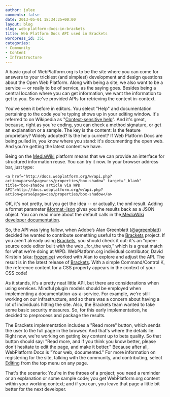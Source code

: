 ```yaml
---
author: julee
comments: false
date: 2013-05-01 18:34:25+00:00
layout: blog
slug: web-platform-docs-in-brackets
title: Web Platform Docs API used in Brackets
wordpress_id: 351
categories:
- Community
- Content
- Infrastructure
---
```


A basic goal of WebPlatform.org is to be the site where you can come for answers to your trickiest (and simplest) development and design questions about the Open Web Platform. Along with being a site, we also want to be a service -- or really to be of service, as the saying goes. Besides being a central location where you can get information, we want the information to get to you. So we've provided APIs for retrieving the content in-context.




You've seen it before in editors. You select "Help" and documentation pertaining to the code you're typing shows up in your editing window. It's referred to on Wikipedia as "[Context-sensitive help](http://en.wikipedia.org/wiki/Context-sensitive_help)". And it's great, because, right as you're coding, you can check a method signature, or get an explanation or a sample. The key is the content: Is the feature proprietary? Widely adopted? Is the help current? If Web Platform Docs are being pulled in, you know where you stand: it's documenting the open web. And you're getting the latest content we have.




Being on the [MediaWiki](http://www.mediawiki.org/wiki/MediaWiki) platform means that we can provide an interface for structured information reuse. You can try it now. In your browser address bar, just type:




    
    <a href="http://docs.webplatform.org/w/api.php?action=parse&page=css/properties/box-shadow" target="_blank" title="box-shadow article via WPD API">http://docs.webplatform.org/w/api.php?action=parse&page=css/properties/box-shadow</a>




OK, it's not pretty, but you get the idea -- or actually, the xml result. Adding a format parameter [&format=json](http://docs.webplatform.org/w/api.php?action=parse&page=css/properties/box-shadow&format=json) gives you the results back as a JSON object. You can read more about the default calls in the[ MediaWiki developer documentation](http://www.mediawiki.org/wiki/API:Query).




So, the API was lying fallow, when Adobe’s Alan Greenblatt ([@agreenblatt](https://twitter.com/agreenblatt)) decided he wanted to contribute something useful to the [Brackets](http://blattchat.com/2013/05/01/web-platform-docs-in-brackets/) project. If you aren't already using [Brackets](http://brackets.io/), you should check it out: it's an “open-source code editor built _with_ the web _for_the web,” which is a great match for what we're doing at WPD. WebPlatform.org individual contributor, David Kirstein (aka: [frozenice](https://twitter.com/_frozenice)) worked with Alan to explore and adjust the API. The result is in the latest release of [Brackets](http://blog.brackets.io/2013/04/30/brackets-sprint-24-build/). With a simple Command/Control K, the reference content for a CSS property appears in the context of your CSS code!




As it stands, it's a pretty neat little API, but there are considerations when using services. Mindful plugin models should be employed when implementing a documentation-as-a-service. For example, we're still working on our infrastructure, and so there was a concern about having a lot of individuals hitting the site. Also, the Brackets team wanted to take some basic security measures. So, for this early implementation, he decided to preprocess and package the results.




The Brackets implementation includes a "Read more" button, which sends the user to the full page in the browser. And that's where the details lie: Right now, we're working on getting key content up to beta quality. So that button should say: "Read more, and if you think you know better, please don't hesitate to edit the page, and make it better." Because after all, WebPlatform Docs is "Your web, documented." For more information on registering for the site, talking with the community, and contributing, select[ Editing](http://docs.webplatform.org/wiki/WPD:Editors_Guide) from the top menu on any page.




That's the scenario: You're in the throes of a project; you need a reminder or an explanation or some sample code; you get WebPlatform.org content within your working context; and if you can, you leave that page a little bit better for the next developer.
